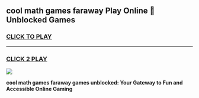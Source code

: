 
## cool math games faraway Play Online 👋 Unblocked Games
<h3>
<a href="https://news.freeplayer.one?title=cool_math_games_faraway&ref=17CMG">CLICK TO PLAY</a></h3>
<hr>

<h3>
<a href="https://news.freeplayer.one?title=cool_math_games_faraway&ref=17CMG">CLICK 2 PLAY</a>
  
</h3>

<a href="https://news.freeplayer.one?title=cool_math_games_faraway&ref=17CMG/"><img src="https://clearcache.store/games.png"></a>


**cool math games faraway games unblocked: Your Gateway to Fun and Accessible Online Gaming**
